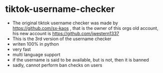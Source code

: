 # tiktok-username-checker
  - The original tiktok username checker was made by https://github.com/sx-kaos , that is the owner of this orgs old account, his new account is https://github.com/jwestern1337
  - This is the 3rd version of the username checker
  - writen 100% in python
  - very fast
  - multi language support
  - if the username is said to be available, but is not, then it is banned
  - sadly, cannot perform ban checks on users
